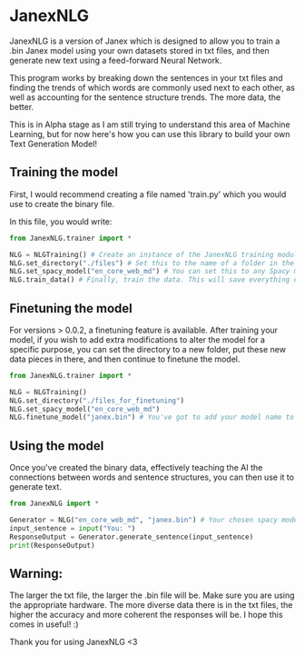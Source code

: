 # JanexNLG

JanexNLG is a version of Janex which is designed to allow you to train a .bin Janex model using your own datasets stored in txt files, and then generate new text using a feed-forward Neural Network.

This program works by breaking down the sentences in your txt files and finding the trends of which words are commonly used next to each other, as well as accounting for the sentence structure trends. The more data, the better.

This is in Alpha stage as I am still trying to understand this area of Machine Learning, but for now here's how you can use this library to build your own Text Generation Model!

## Training the model

First, I would recommend creating a file named 'train.py' which you would use to create the binary file.

In this file, you would write:

```python
from JanexNLG.trainer import *

NLG = NLGTraining() # Create an instance of the JanexNLG training module.
NLG.set_directory("./files") # Set this to the name of a folder in the same directory as your train.py file. This folder will contain all of your txt files you wish to train the model with.
NLG.set_spacy_model("en_core_web_md") # You can set this to any Spacy model of your choosing. I would recommend en_core_web_sm for weak or older hardware.
NLG.train_data() # Finally, train the data. This will save everything collected into a .bin file in your program's directory.
```

## Finetuning the model

For versions > 0.0.2, a finetuning feature is available. After training your model, if you wish to add extra modifications to alter the model for a specific purpose, you can set the directory to a new folder, put these new data pieces in there, and then continue to finetune the model.

```python
from JanexNLG.trainer import *

NLG = NLGTraining()
NLG.set_directory("./files_for_finetuning")
NLG.set_spacy_model("en_core_web_md")
NLG.finetune_model("janex.bin") # You've got to add your model name to this function so the library knows what it is finetuning.

```
## Using the model

Once you've created the binary data, effectively teaching the AI the connections between words and sentence structures, you can then use it to generate text.

```python
from JanexNLG import *

Generator = NLG("en_core_web_md", "janex.bin") # Your chosen spacy model and the name of the .bin file generated by the training program.
input_sentence = input("You: ")
ResponseOutput = Generator.generate_sentence(input_sentence)
print(ResponseOutput)
```

## Warning:

The larger the txt file, the larger the .bin file will be. Make sure you are using the appropriate hardware.
The more diverse data there is in the txt files, the higher the accuracy and more coherent the responses will be. I hope this comes in useful! :)

Thank you for using JanexNLG <3

